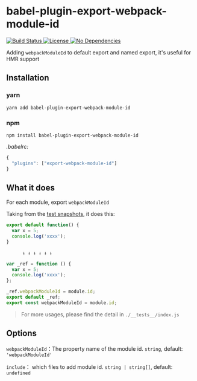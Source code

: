 # babel-plugin-export-webpack-module-id

<p>
  <a href="https://www.npmjs.com/package/babel-plugin-export-webpack-module-id">
    <img src="https://img.shields.io/teamcity/codebetter/bt428.svg" alt="Build Status" />
  </a>

  <a href="https://www.npmjs.com/package/babel-plugin-export-webpack-module-id">
    <img src="https://img.shields.io/npm/l/express.svg" alt="License" />
  </a>

  <a href="https://www.npmjs.com/package/babel-plugin-export-webpack-module-id">
    <img src="https://img.shields.io/badge/dependencies-none-brightgreen.svg" alt="No Dependencies" />
  </a>
</p>

Adding `webpackModuleId` to default export and named export, it's useful for HMR support

## Installation

### yarn
```
yarn add babel-plugin-export-webpack-module-id
```

### npm 
```
npm install babel-plugin-export-webpack-module-id
```

*.babelrc:*
```js
{
  "plugins": ["export-webpack-module-id"]
}
```


## What it does

For each module, export `webpackModuleId`

Taking from the [test snapshots](./__tests__/__snapshots__/index.js.snap), it does this:

```js
export default function() {
  var x = 5;
  console.log('xxxx');
}

      ↓ ↓ ↓ ↓ ↓ ↓

var _ref = function () {
  var x = 5;
  console.log('xxxx');
};

_ref.webpackModuleId = module.id;
export default _ref;
export const webpackModuleId = module.id;
```

> For more usages, please find the detail in `./__tests__/index.js`


## Options

`webpackModuleId`：The property name of the module id. `string`, default: `'webpackModuleId'`

`include`： which files to add module id. `string | string[]`, default: `undefined`
